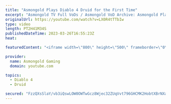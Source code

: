 ```yaml
---
title: "Asmongold Plays Diablo 4 Druid for the First Time"
excerpt: "Asmongold TV Full VoDs / Asmongold VoD Archive: Asmongold Plays Diablo IV Druid for the first Time going over all the ..."
originalUrl: https://youtube.com/watch?v=LX0R4tTTbIw
type: video
length: PT2H41M34S
publishedDateTime: 2023-03-26T16:55:23Z
heat: 

featuredContent: "<iframe width=\"800\" height=\"500\" frameborder=\"0\" src=\"https://www.youtube.com/embed/LX0R4tTTbIw\" allow=\"accelerometer; autoplay; encrypted-media; gyroscope; picture-in-picture\" allowfullscreen></iframe>"

provider:
  name: Asmongold Gaming
  domain: youtube.com

topics:
  - Diablo 4
  - Druid

secured: "FzzQXsSlaY/vb3iQswLOW0OWTwGcz8Wjec32ZUqVvt796GHCMK2HobtXBrNXa736V4OOb7bsROjrrVbcRiwsGV7B82GNvlfOLRl44HNA3kS6nJD96jWOLpeB6R1YgcjhfDiSwcAY3RKXhkdE/q4WBoiLdLw2w6hf8PMtX8hxUH0esmB+mF+cqpaaSgLWj37ls97MhnXKfL6/e+rpUVXc7q3hdN+F903BbEUlI+W0+05eZMnTABL5Db5V3f9srm4H8vFU59WDZaI8fbjEmYH3jasDBuB+alrJ9c3hO1kgRaxxJ9987SAKD2uWH6zrmI4hSfEdF7HpM68jSVtVsC5KAl65Lh2ixSV5ah7OnPVxZniOfOtUvQGnDrT/i6PGdLMqHAvrwie0LxKn3qTj7YYgbP5YGJwW9gr9V0RwMHAFiNurkTCrNZfEu0IE20B8kfLk;jUOp9e1FTKAbPiHBi+KdKQ=="
---
```


